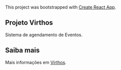 This project was bootstrapped with [Create React App](https://github.com/facebook/create-react-app).
## Projeto Virthos

Sistema de agendamento de Eventos.

## Saiba mais

Mais informações em [Virthos](https://www.virthos.com.br/).
